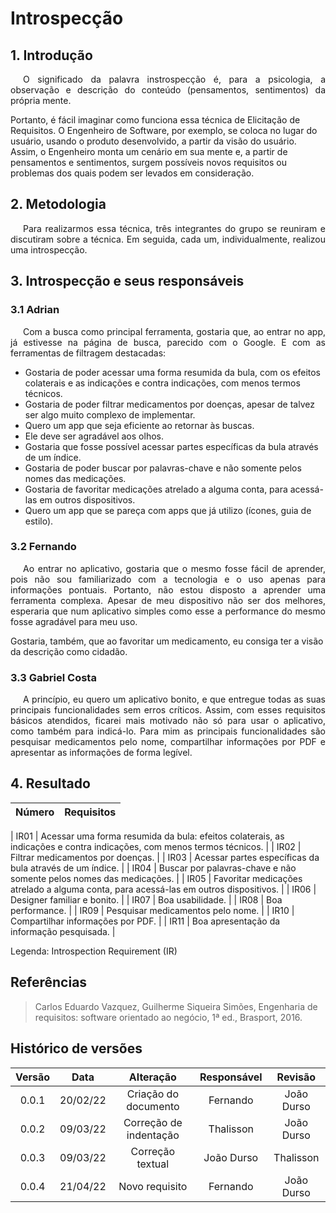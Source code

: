 # Introspecção

## 1. Introdução

<p style="text-indent: 20px; text-align: justify">
O significado da palavra instrospecção é, para a psicologia, a observação e descrição do conteúdo (pensamentos, sentimentos) da própria mente.

Portanto, é fácil imaginar como funciona essa técnica de Elicitação de Requisitos. O Engenheiro de Software, por exemplo, se coloca no lugar do usuário, usando o produto desenvolvido, a partir da visão do usuário. Assim, o Engenheiro monta um cenário em sua mente e, a partir de pensamentos e sentimentos, surgem possíveis novos requisitos ou problemas dos quais podem ser levados em consideração.

</p>

## 2. Metodologia

<p style="text-indent: 20px; text-align: justify">
Para realizarmos essa técnica, três integrantes do grupo se reuniram e discutiram sobre a técnica. Em seguida, cada um, individualmente, realizou uma introspecção.
</p>

## 3. Introspecção e seus responsáveis

### 3.1 Adrian

<p style="text-indent: 20px; text-align: justify">
Com a busca como principal ferramenta, gostaria que, ao entrar no app, já estivesse na página de busca, parecido com o Google. E com as ferramentas de filtragem destacadas:

- Gostaria de poder acessar uma forma resumida da bula, com os efeitos colaterais e as indicações e contra indicações, com menos termos técnicos.
- Gostaria de poder filtrar medicamentos por doenças, apesar de talvez ser algo muito complexo de implementar.
- Quero um app que seja eficiente ao retornar às buscas.
- Ele deve ser agradável aos olhos.
- Gostaria que fosse possível acessar partes específicas da bula através de um índice.
- Gostaria de poder buscar por palavras-chave e não somente pelos nomes das medicações.
- Gostaria de favoritar medicações atrelado a alguma conta, para acessá-las em outros dispositivos.
- Quero um app que se pareça com apps que já utilizo (ícones, guia de estilo).
</p>

### 3.2 Fernando

<p style="text-indent: 20px; text-align: justify">
Ao entrar no aplicativo, gostaria que o mesmo fosse fácil de aprender, pois não sou familiarizado com a tecnologia e o uso apenas para informações pontuais. Portanto, não estou disposto a aprender uma ferramenta complexa. Apesar de meu dispositivo não ser dos melhores, esperaria que num aplicativo simples como esse a performance do mesmo fosse agradável para meu uso.
 
Gostaria, também, que ao favoritar um medicamento, eu consiga ter a visão da descrição como cidadão.
</p>

### 3.3 Gabriel Costa

<p style="text-indent: 20px; text-align: justify">
A princípio, eu quero um aplicativo bonito, e que entregue todas as suas principais funcionalidades sem erros críticos. Assim, com esses requisitos básicos atendidos, ficarei mais motivado não só para usar o aplicativo, como também para indicá-lo. Para mim as principais funcionalidades são pesquisar medicamentos pelo nome, compartilhar informações por PDF e apresentar as informações de forma legível.
</p>

## 4. Resultado

 <div id="requisitos-introsp"></div>

| Número | Requisitos |
| :----: | :--------- |

| <span id="intro-01">IR01</span> | Acessar uma forma resumida da bula: efeitos colaterais, as indicações e contra indicações, com menos termos técnicos. |
| <span id="intro-02">IR02</span> | Filtrar medicamentos por doenças. |
| <span id="intro-03">IR03</span> | Acessar partes específicas da bula através de um índice. |
| <span id="intro-04">IR04</span> | Buscar por palavras-chave e não somente pelos nomes das medicações. |
| <span id="intro-05">IR05</span> | Favoritar medicações atrelado a alguma conta, para acessá-las em outros dispositivos. |
| <span id="intro-06">IR06</span> | Designer familiar e bonito. |
| <span id="intro-07">IR07</span> | Boa usabilidade. |
| <span id="intro-08">IR08</span> | Boa performance. |
| <span id="intro-09">IR09</span> | Pesquisar medicamentos pelo nome. |
| <span id="intro-10">IR10</span> | Compartilhar informações por PDF. |
| <span id="intro-11">IR11</span> | Boa apresentação da informação pesquisada. |

Legenda: Introspection Requirement (IR)

## Referências

> Carlos Eduardo Vazquez, Guilherme Siqueira Simões, Engenharia de requisitos: software orientado ao negócio, 1ª ed., Brasport, 2016.

## Histórico de versões

| Versão |   Data   |       Alteração        | Responsável |  Revisão   |
| :----: | :------: | :--------------------: | :---------: | :--------: |
| 0.0.1  | 20/02/22 |  Criação do documento  |  Fernando   | João Durso |
| 0.0.2  | 09/03/22 | Correção de indentação |  Thalisson  | João Durso |
| 0.0.3  | 09/03/22 |    Correção textual    | João Durso  | Thalisson  |
| 0.0.4  | 21/04/22 |     Novo requisito     |  Fernando   | João Durso |
